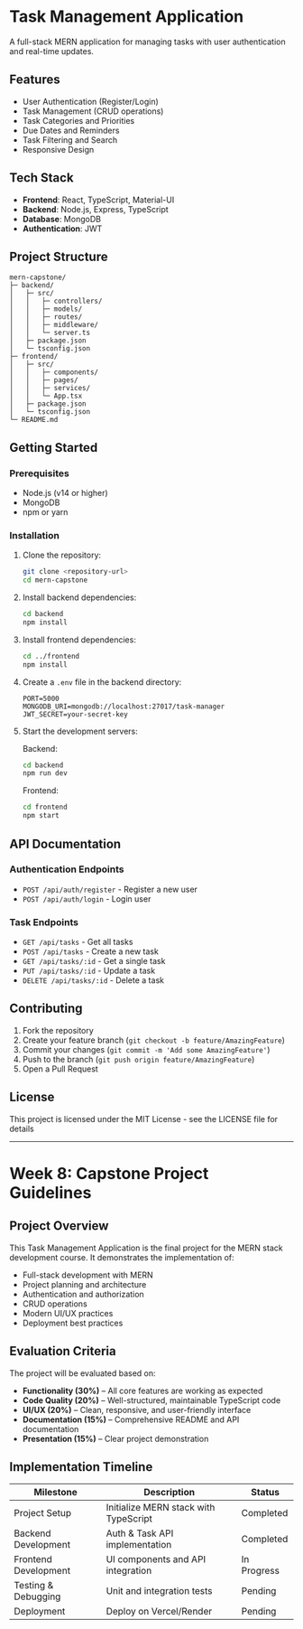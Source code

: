 # Task Management Application

A full-stack MERN application for managing tasks with user authentication and real-time updates.

## Features

- User Authentication (Register/Login)
- Task Management (CRUD operations)
- Task Categories and Priorities
- Due Dates and Reminders
- Task Filtering and Search
- Responsive Design

## Tech Stack

- **Frontend**: React, TypeScript, Material-UI
- **Backend**: Node.js, Express, TypeScript
- **Database**: MongoDB
- **Authentication**: JWT

## Project Structure

```
mern-capstone/
├─ backend/
│   ├─ src/
│   │   ├─ controllers/
│   │   ├─ models/
│   │   ├─ routes/
│   │   ├─ middleware/
│   │   └─ server.ts
│   ├─ package.json
│   └─ tsconfig.json
├─ frontend/
│   ├─ src/
│   │   ├─ components/
│   │   ├─ pages/
│   │   ├─ services/
│   │   └─ App.tsx
│   ├─ package.json
│   └─ tsconfig.json
└─ README.md
```

## Getting Started

### Prerequisites

- Node.js (v14 or higher)
- MongoDB
- npm or yarn

### Installation

1. Clone the repository:
   ```bash
   git clone <repository-url>
   cd mern-capstone
   ```

2. Install backend dependencies:
   ```bash
   cd backend
   npm install
   ```

3. Install frontend dependencies:
   ```bash
   cd ../frontend
   npm install
   ```

4. Create a `.env` file in the backend directory:
   ```
   PORT=5000
   MONGODB_URI=mongodb://localhost:27017/task-manager
   JWT_SECRET=your-secret-key
   ```

5. Start the development servers:

   Backend:
   ```bash
   cd backend
   npm run dev
   ```

   Frontend:
   ```bash
   cd frontend
   npm start
   ```

## API Documentation

### Authentication Endpoints

- `POST /api/auth/register` - Register a new user
- `POST /api/auth/login` - Login user

### Task Endpoints

- `GET /api/tasks` - Get all tasks
- `POST /api/tasks` - Create a new task
- `GET /api/tasks/:id` - Get a single task
- `PUT /api/tasks/:id` - Update a task
- `DELETE /api/tasks/:id` - Delete a task

## Contributing

1. Fork the repository
2. Create your feature branch (`git checkout -b feature/AmazingFeature`)
3. Commit your changes (`git commit -m 'Add some AmazingFeature'`)
4. Push to the branch (`git push origin feature/AmazingFeature`)
5. Open a Pull Request

## License

This project is licensed under the MIT License - see the LICENSE file for details

---

# Week 8: Capstone Project Guidelines

## Project Overview

This Task Management Application is the final project for the MERN stack development course. It demonstrates the implementation of:

- Full-stack development with MERN
- Project planning and architecture
- Authentication and authorization
- CRUD operations
- Modern UI/UX practices
- Deployment best practices

## Evaluation Criteria

The project will be evaluated based on:

- **Functionality (30%)** – All core features are working as expected
- **Code Quality (20%)** – Well-structured, maintainable TypeScript code
- **UI/UX (20%)** – Clean, responsive, and user-friendly interface
- **Documentation (15%)** – Comprehensive README and API documentation
- **Presentation (15%)** – Clear project demonstration

## Implementation Timeline

| Milestone            | Description                                  | Status     |
| -------------------- | -------------------------------------------- | ---------- |
| Project Setup        | Initialize MERN stack with TypeScript        | Completed  |
| Backend Development  | Auth & Task API implementation               | Completed  |
| Frontend Development | UI components and API integration            | In Progress|
| Testing & Debugging  | Unit and integration tests                   | Pending    |
| Deployment           | Deploy on Vercel/Render                      | Pending    |
